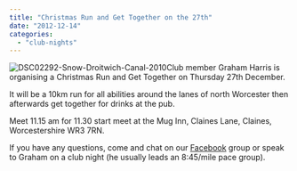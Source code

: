 ```yaml
---
title: "Christmas Run and Get Together on the 27th"
date: "2012-12-14"
categories: 
  - "club-nights"
---
```


![](https://bpj.org.uk/wp-content/uploads/2012/10/DSC02292-Snow-Droitwich-Canal-2010-300x224.jpg "DSC02292-Snow-Droitwich-Canal-2010")Club member Graham Harris is organising a Christmas Run and Get Together on Thursday 27th December.

It will be a 10km run for all abilities around the lanes of north Worcester then afterwards get together for drinks at the pub.

Meet 11.15 am for 11.30 start meet at the Mug Inn, Claines Lane, Claines, Worcestershire WR3 7RN.

If you have any questions, come and chat on our [Facebook](http://www.facebook.com/groups/blackpearjoggers/) group or speak to Graham on a club night (he usually leads an 8:45/mile pace group).
